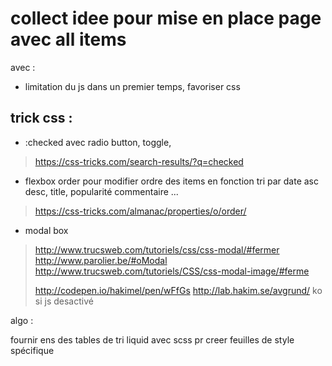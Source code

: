 # collect idee pour mise en place page avec all items

avec : 

- limitation du js dans un premier temps, favoriser css



## trick css : 

- :checked avec radio button, toggle, 

>https://css-tricks.com/search-results/?q=checked


- flexbox order pour modifier ordre des items en fonction tri par date asc desc, title, popularité commentaire ...

>https://css-tricks.com/almanac/properties/o/order/


- modal box

> http://www.trucsweb.com/tutoriels/css/css-modal/#fermer
> http://www.parolier.be/#oModal
> http://www.trucsweb.com/tutoriels/CSS/css-modal-image/#ferme
> 
> http://codepen.io/hakimel/pen/wFfGs
> http://lab.hakim.se/avgrund/
> ko si js desactivé

algo : 

fournir ens des tables de tri
liquid avec scss pr creer feuilles de style spécifique

